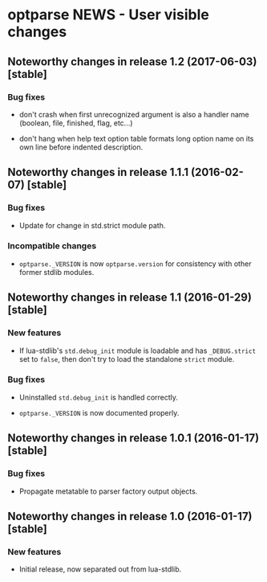 # optparse NEWS - User visible changes

## Noteworthy changes in release 1.2 (2017-06-03) [stable]

### Bug fixes

  - don't crash when first unrecognized argument is also a handler
    name (boolean, file, finished, flag, etc...)

  - don't hang when help text option table formats long option name
    on its own line before indented description.


## Noteworthy changes in release 1.1.1 (2016-02-07) [stable]

### Bug fixes

  - Update for change in std.strict module path.

### Incompatible changes

  - `optparse._VERSION` is now `optparse.version` for consistency with
    other former stdlib modules.

## Noteworthy changes in release 1.1 (2016-01-29) [stable]

### New features

 - If lua-stdlib's `std.debug_init` module is loadable and has
   `_DEBUG.strict` set to `false`, then don't try to load the standalone
   `strict` module.

### Bug fixes

 - Uninstalled `std.debug_init` is handled correctly.

 - `optparse._VERSION` is now documented properly.


## Noteworthy changes in release 1.0.1 (2016-01-17) [stable]

### Bug fixes

 - Propagate metatable to parser factory output objects.


## Noteworthy changes in release 1.0 (2016-01-17) [stable]

### New features

  - Initial release, now separated out from lua-stdlib.
